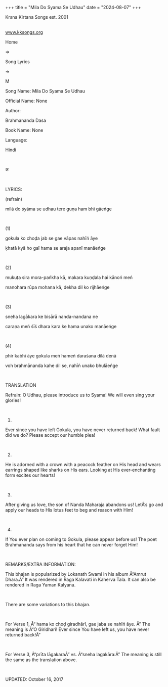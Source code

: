 +++ 
title = "Mila Do Syama Se Udhau"
date = "2024-08-07"
+++

Krsna Kirtana Songs est.
2001                                                           
                                                                                   

www.kksongs.org








Home
 
⇒
 
Song Lyrics
 
⇒
 
M


Song
Name: Mila Do Syama Se Udhau


Official
Name: None


Author:

Brahmananda Dasa


Book
Name: None


Language:

Hindi


 








अ








 


LYRICS:


(refrain)


milā do
śyāma se udhau tere guṇa ham bhī gāeńge


 


(1)


gokula ko
choḍa jab se gae vāpas nahīń āye


ḳhatā
kyā ho gaī hama se araja apanī manāeńge


 


(2)


mukuṭa sira
mora-pańkha kā, makara kuṇḍala hai kānoń
meń


manohara rūpa
mohana kā, dekha dil ko rijhāeńge


 


(3)


sneha lagākara
ke bisārā nanda-nandana ne


caraṇa
meń śīś dhara kara ke hama unako manāeńge


 


(4)


phir kabhī
āye gokula meń hameń daraśana dilā denā


voh brahmānanda
kahe dil se, nahīń unako bhulāeńge


 


TRANSLATION


Refrain:
O Udhau, please introduce us to Syama! We will even sing your glories!


 


1)
Ever since you have left Gokula, you have never returned back! What fault did
we do? Please accept our humble plea!


 


2)
He is adorned with a crown with a peacock feather on His head and wears
earrings shaped like sharks on His ears. Looking at His ever-enchanting form
excites our hearts!


 


3)
After giving us love, the son of Nanda Maharaja abandons us! LetÂ’s go and apply
our heads to His lotus feet to beg and reason with Him!


 


4)
If You ever plan on coming to Gokula, please appear before us! The poet
Brahmananda says from his heart that he can never forget Him!


 


REMARKS/EXTRA
INFORMATION:


This
bhajan is popularized by Lokanath Swami in his album Â“Amrut Dhara.Â” It was
rendered in Raga Kalavati in Kaherva Tala. It can also be rendered in Raga
Yaman Kalyana.


 


There
are some variations to this bhajan. 


 


For
Verse 1, Â“
hama ko choḍ
giradhārī, gae jaba se nahīń āye.
Â” The meaning
is Â“O Giridhari! Ever since You have left us, you have never returned back!Â”


 


For
Verse 3, Â“prīta lāgakaraÂ” vs. Â“sneha lagakāra:Â” The meaning is
still the same as the translation above.


 


UPDATED:
 October 16,
2017